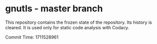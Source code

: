 # gnutls - master branch

This repository contains the frozen state of the repository.
Its history is cleared. It is used only for static code
analysis with Codacy.

Commit Time: 1711528961